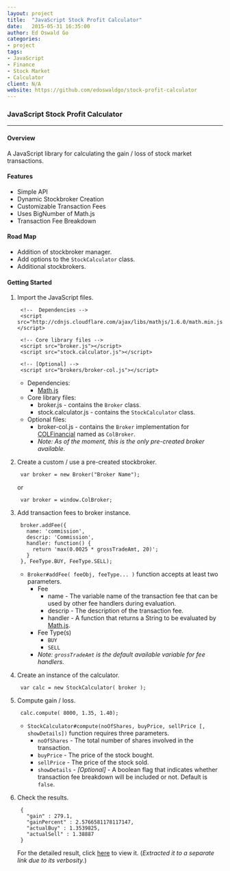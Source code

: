 ```yaml
---
layout: project
title:  "JavaScript Stock Profit Calculator"
date:   2015-05-31 16:35:00
author: Ed Oswald Go
categories:
- project
tags:
- JavaScript
- Finance
- Stock Market
- Calculator
client: N/A
website: https://github.com/edoswaldgo/stock-profit-calculator
---
```


### JavaScript Stock Profit Calculator

----------------------------------------------------

#### Overview

A JavaScript library for calculating the gain / loss of stock market transactions.


#### Features

* Simple API
* Dynamic Stockbroker Creation
* Customizable Transaction Fees
* Uses BigNumber of Math.js
* Transaction Fee Breakdown

#### Road Map

* Addition of stockbroker manager.
* Add options to the `StockCalculator` class.
* Additional stockbrokers. 

#### Getting Started

1. Import the JavaScript files.

        <!--  Dependencies -->
        <script src="http://cdnjs.cloudflare.com/ajax/libs/mathjs/1.6.0/math.min.js"></script>

        <!-- Core library files -->
        <script src="broker.js"></script>
        <script src="stock.calculator.js"></script>

        <!-- [Optional] -->
        <script src="brokers/broker-col.js"></script>

    * Dependencies:
        * [Math.js][mathjs]
    * Core library files:
        * broker.js - contains the `Broker` class.
        * stock.calculator.js - contains the `StockCalculator` class.
    * Optional files:
        * broker-col.js - contains the `Broker` implementation for [COLFinancial][col] named as `ColBroker`.
        * *Note: As of the moment, this is the only pre-created broker available.*

2. Create a custom / use a pre-created stockbroker.

        var broker = new Broker("Broker Name");

    or

        var broker = window.ColBroker;

3. Add transaction fees to broker instance.

        broker.addFee({
          name: 'commission',
          descrip: 'Commission',
          handler: function() { 
            return 'max(0.0025 * grossTradeAmt, 20)'; 
          }
        }, FeeType.BUY, FeeType.SELL);

    * `Broker#addFee( feeObj, feeType... )` function accepts at least two parameters.
        * Fee
            * name - The variable name of the transaction fee that can be used by other fee handlers during evaluation.
            * descrip - The description of the transaction fee.
            * handler - A function that returns a String to be evaluated by [Math.js][mathjs].
        * Fee Type(s)
            * `BUY`
            * `SELL`
        * *Note: `grossTradeAmt` is the default available variable for fee handlers.*

4. Create an instance of the calculator.

        var calc = new StockCalculator( broker );

5. Compute gain / loss.

        calc.compute( 8000, 1.35, 1.40);

    * `StockCalculator#compute(noOfShares, buyPrice, sellPrice [, showDetails])` function requires three parameters.
        * `noOfShares` - The total number of shares involved in the transaction.
        * `buyPrice` - The price of the stock bought. 
        * `sellPrice` - The price of the stock sold.
        * `showDetails` - *[Optional]* - A boolean flag that indicates whether transaction fee breakdown will be included or not. Default is `false`.

6. Check the results.

        { 
          "gain" : 279.1,
          "gainPercent" : 2.5766581178117147,
          "actualBuy" : 1.3539825,
          "actualSell" : 1.38887
        }

    For the detailed result, click [here][detailed-result] to view it. (*Extracted it to a separate link due to its verbosity.*)

[mathjs]: http://mathjs.org/
[col]: http://colfinancial.com/
[stock-calc]: /project/stock-profit-calculator/
[detailed-result]: /assets/txt/project/stock-profit-calculator/detailed-result.txt